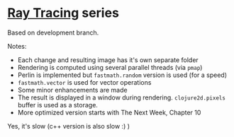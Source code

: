 # [Ray Tracing](https://github.com/RayTracing/raytracing.github.io/tree/book1-review) series

Based on development branch.

Notes:

* Each change and resulting image has it's own separate folder
* Rendering is computed using several parallel threads (via `pmap`)
* Perlin is implemented but `fastmath.random` version is used (for a speed)
* `fastmath.vector` is used for vector operations
* Some minor enhancements are made
* The result is displayed in a window during rendering. `clojure2d.pixels` buffer is used as a storage.
* More optimized version starts with The Next Week, Chapter 10

Yes, it's slow (c++ version is also slow :) )

